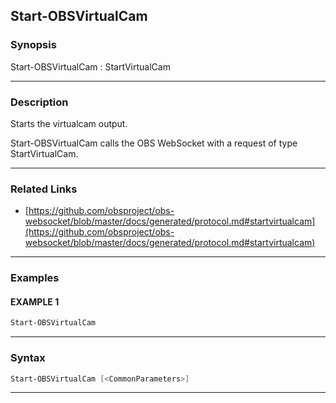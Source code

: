 Start-OBSVirtualCam
-------------------
### Synopsis
Start-OBSVirtualCam : StartVirtualCam

---
### Description

Starts the virtualcam output.


Start-OBSVirtualCam calls the OBS WebSocket with a request of type StartVirtualCam.

---
### Related Links
* [https://github.com/obsproject/obs-websocket/blob/master/docs/generated/protocol.md#startvirtualcam](https://github.com/obsproject/obs-websocket/blob/master/docs/generated/protocol.md#startvirtualcam)



---
### Examples
#### EXAMPLE 1
```PowerShell
Start-OBSVirtualCam
```

---
### Syntax
```PowerShell
Start-OBSVirtualCam [<CommonParameters>]
```
---
